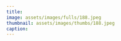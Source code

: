 ```yaml
---
title: 
image: assets/images/fulls/188.jpeg
thumbnail: assets/images/thumbs/188.jpeg
caption:
---
```

